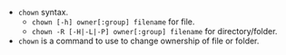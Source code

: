* `chown` syntax.
    * `chown [-h] owner[:group] filename` for file.
    * `chown -R [-H|-L|-P] owner[:group] filename` for directory/folder.
* `chown` is a command to use to change ownership of file or folder.